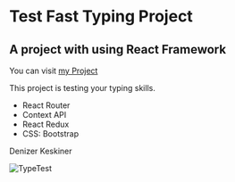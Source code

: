 # Test Fast Typing Project

## A project with using **React Framework**

You can visit [my Project](https://write-fast.vercel.app/)

This project is testing your typing skills.

- React Router
- Context API
- React Redux
- CSS: Bootstrap

Denizer Keskiner

![TypeTest](https://i.im.ge/2022/09/26/1N1Sdf.Type-Test.jpg)
